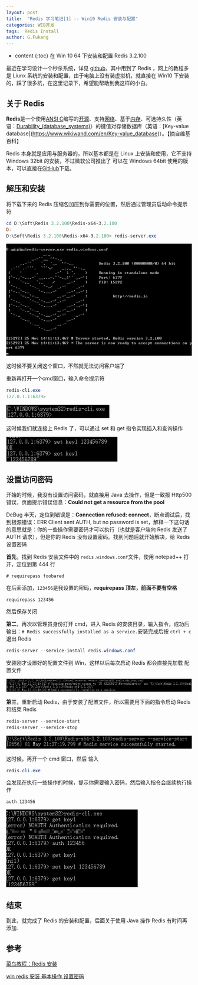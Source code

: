 ```yaml
---
layout: post
title:  "Redis 学习笔记[1] -- Win10 Redis 安装与配置"
categories: WEB开发
tags:  Redis Install
author: G.Fukang
---
```

* content
{:toc}
在 Win 10 64 下安装和配置 Redis 3.2.100



最近在学习设计一个秒杀系统，详见 [github](https://github.com/gongfukangEE/Seckilling)，其中用到了 Redis ，网上的教程多是 Liunx 系统的安装和配置，由于电脑上没有装虚拟机，就直接在 Win10 下安装的，踩了很多坑，在这里记录下，希望能帮助到我这样的小白。

## 关于 Redis

**Redis**是一个使用[ANSI C](https://www.wikiwand.com/zh-hans/ANSI_C)编写的[开源](https://www.wikiwand.com/zh-hans/%E5%BC%80%E6%BA%90)、支持[网络](https://www.wikiwand.com/zh-hans/%E7%94%B5%E8%84%91%E7%BD%91%E7%BB%9C)、基于[内存](https://www.wikiwand.com/zh-hans/%E5%86%85%E5%AD%98)、可选持久性（英语：[Durability_(database_systems)](https://www.wikiwand.com/en/Durability_(database_systems))）的键值对存储数据库（英语：[Key-value database](https://www.wikiwand.com/en/Key-value_database)）。【摘自维基百科】

Redis 本身就是应用与服务器的，所以基本都是在 Linux 上安装和使用，它不支持 Windows 32bit 的安装，不过微软公司推出了 可以在 Windows 64bit 使用的版本，可以直接在[GitHub](https://github.com/MicrosoftArchive/redis/releases)下载。

## 解压和安装

将下载下来的 Redis 压缩包加压到你需要的位置，然后通过管理员启动命令提示符

```powershell
cd D:\Soft\Redis 3.2.100\Redis-x64-3.2.100
D:
D:\Soft\Redis 3.2.100\Redis-x64-3.2.100> redis-server.exe
```

![](https://github.com/gongfukangEE/gongfukangEE.github.io/raw/master/_pic/Redis/redis1.jpg)

这时候不要关闭这个窗口，不然就无法访问客户端了

重新再打开一个cmd窗口，输入命令提示符

```powershell
redis-cli.exe
127.0.1.1:6379>
```

![](https://github.com/gongfukangEE/gongfukangEE.github.io/raw/master/_pic/Redis/redis2.jpg)

这时候我们就连接上 Redis 了，可以通过 set 和 get 指令实现插入和查询操作

![](https://github.com/gongfukangEE/gongfukangEE.github.io/raw/master/_pic/Redis/redis3.jpg)

## 设置访问密码

开始的时候，我没有设置访问密码，就直接用 Java 去操作，但是一致报 Http500 错误，页面提示错误信息：**Could not  get a resource from the pool**

DeBug 半天，定位到错误是：**Connection refused: connect**，断点调试后，找到根源错误：ERR Client sent AUTH, but no password is set，解释一下这句话的意思就是：你的一些操作需要密码才可以执行（也就是客户端向 Redis 发送了 AUTH 请求），但是你的 Redis 没有设置密码。找到问题后就开始解决，给 Redis 设置密码

**首先**，找到 Redis 安装文件中的 `redis.windows.conf`文件，使用 notepad++ 打开，定位到第 444 行

```shell
# requirepass foobared
```

在后面添加，`123456`是我设置的密码，**requirepass 顶左，前面不要有空格**

```shell
requirepass 123456
```

然后保存关闭

**第二**，再次以管理员身份打开 cmd，进入 Redis 的安装目录，输入指令，成功后输出：`# Redis successfully installed as a service.`安装完成后按 `ctrl + c`退出 Redis

```powershell
redis-server --service-install redis.windows.conf
```

安装刚才设置好的配置文件到 Win，这样以后每次启动 Redis 都会直接先加载 配置文件

![](https://github.com/gongfukangEE/gongfukangEE.github.io/raw/master/_pic/Redis/redis4.jpg)

**第三**，重新启动 Redis，由于安装了配置文件，所以需要用下面的指令启动 Redis 和结束 Redis

```powershell
redis-server --service-start
redis-server --service-stop
```

![](https://github.com/gongfukangEE/gongfukangEE.github.io/raw/master/_pic/Redis/redis5.jpg)

这时候，再开一个 cmd 窗口，然后 输入 

```powershell
redis.cli.exe
```

会发现在执行一些操作的时候，提示你需要输入密码，然后输入指令会继续执行操作

```shell
auth 123456
```

![](https://github.com/gongfukangEE/gongfukangEE.github.io/raw/master/_pic/Redis/redis6.jpg)

## 结束

到此，就完成了 Redis 的安装和配置，后面关于使用 Java 操作 Redis 有时间再添加.

## 参考

[菜鸟教程：Redis 安装](http://www.runoob.com/redis/redis-install.html)

[win redis 安装 基本操作 设置密码](https://blog.csdn.net/qq_25958497/article/details/78810108)